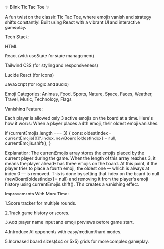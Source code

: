 ✨ Blink Tic Tac Toe ✨

A fun twist on the classic Tic Tac Toe, where emojis vanish and strategy shifts constantly! Built using React with a vibrant UI and interactive gameplay.

Tech Stack: 

HTML

React (with useState for state management)

Tailwind CSS (for styling and responsiveness)

Lucide React (for icons)

JavaScript (for logic and audio)

Emoji Categories: Animals, Food, Sports, Nature, Space, Faces, Weather, Travel, Music, Technology, Flags

Vanishing Feature:

Each player is allowed only 3 active emojis on the board at a time. Here's how it works:
When a player places a 4th emoji, their oldest emoji vanishes.

if (currentEmojis.length === 3) {
  const oldestIndex = currentEmojis[0]?.index;
  newBoard[oldestIndex] = null;
  currentEmojis.shift();
}

Explanation: The currentEmojis array stores the emojis placed by the current player during the game. When the length of this array reaches 3, it means the player already has three emojis on the board. At this point, if the player tries to place a fourth emoji, the oldest one — which is always at index 0 — is removed. This is done by setting that index on the board to null (newBoard[oldestIndex] = null) and removing it from the player's emoji history using currentEmojis.shift(). This creates a vanishing effect.

Improvements With More Time:

1.Score tracker for multiple rounds.

2.Track game history or scores.

3.Add player name input and emoji previews before game start.

4.Introduce AI opponents with easy/medium/hard modes.

5.Increased board sizes(4x4 or 5x5) grids for more complex gameplay.

